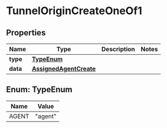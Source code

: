 

# TunnelOriginCreateOneOf1


## Properties

| Name | Type | Description | Notes |
|------------ | ------------- | ------------- | -------------|
|**type** | [**TypeEnum**](#TypeEnum) |  |  |
|**data** | [**AssignedAgentCreate**](AssignedAgentCreate.md) |  |  |



## Enum: TypeEnum

| Name | Value |
|---- | -----|
| AGENT | &quot;agent&quot; |




